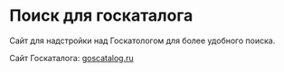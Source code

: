 # Поиск для госкаталога

Сайт для надстройки над Госкатологом для более удобного поиска.

Сайт Госкаталога: [goscatalog.ru](goscatalog.ru)
 
